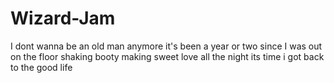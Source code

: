 # Wizard-Jam
 
I dont wanna be an old man anymore
it's been a year or two since I was out on the floor 
shaking booty making sweet love all the night 
its time i got back to the good life
